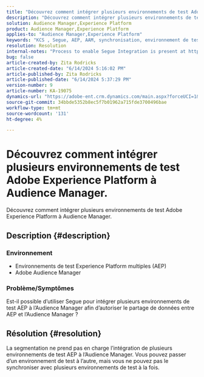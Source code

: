 ```yaml
---
title: "Découvrez comment intégrer plusieurs environnements de test Adobe Experience Platform à l’Audience Manager."
description: "Découvrez comment intégrer plusieurs environnements de test Adobe Experience Platform à l’Audience Manager."
solution: Audience Manager,Experience Platform
product: Audience Manager,Experience Platform
applies-to: "Audience Manager,Experience Platform"
keywords: "KCS , Segue, AEP, AAM, synchronisation, environnement de test, FAQ, intégrer plusieurs environnements de test Experience Platform, Adobe Audience Manager, Adobe Experience Platform"
resolution: Resolution
internal-notes: "Process to enable Segue Integration is present at https://wiki.corp.adobe.com/pages/viewpage.action?spaceKey=supportdelivery&title=AEP+Segments+not+Populating+in+AAM internal link."
bug: false
article-created-by: Zita Rodricks
article-created-date: "6/14/2024 5:16:02 PM"
article-published-by: Zita Rodricks
article-published-date: "6/14/2024 5:37:29 PM"
version-number: 9
article-number: KA-19075
dynamics-url: "https://adobe-ent.crm.dynamics.com/main.aspx?forceUCI=1&pagetype=entityrecord&etn=knowledgearticle&id=1358b2c2-712a-ef11-840a-002248084fbb"
source-git-commit: 34bbde5352b8ec5f7b01962a715fde3700496bae
workflow-type: tm+mt
source-wordcount: '131'
ht-degree: 4%

---
```


# Découvrez comment intégrer plusieurs environnements de test Adobe Experience Platform à Audience Manager.


Découvrez comment intégrer plusieurs environnements de test Adobe Experience Platform à Audience Manager.

## Description {#description}


### Environnement

- Environnements de test Experience Platform multiples (AEP)
- Adobe Audience Manager


### Problème/Symptômes

Est-il possible d’utiliser Segue pour intégrer plusieurs environnements de test AEP à l’Audience Manager afin d’autoriser le partage de données entre AEP et l’Audience Manager ?


## Résolution {#resolution}


La segmentation ne prend pas en charge l’intégration de plusieurs environnements de test AEP à l’Audience Manager. Vous pouvez passer d’un environnement de test à l’autre, mais vous ne pouvez pas le synchroniser avec plusieurs environnements de test à la fois.


